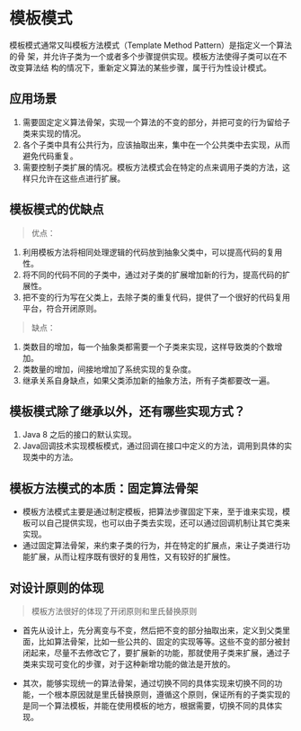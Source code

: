 
# 模板模式

模板模式通常又叫模板方法模式（Template Method Pattern）是指定义一个算法的骨
架，并允许子类为一个或者多个步骤提供实现。模板方法使得子类可以在不改变算法结
构的情况下，重新定义算法的某些步骤，属于行为性设计模式。

## 应用场景

1. 需要固定定义算法骨架，实现一个算法的不变的部分，并把可变的行为留给子类来实现的情况。
2. 各个子类中具有公共行为，应该抽取出来，集中在一个公共类中去实现，从而避免代码重复。
3. 需要控制子类扩展的情况。模板方法模式会在特定的点来调用子类的方法，这样只允许在这些点进行扩展。

## 模板模式的优缺点

> 优点：

1. 利用模板方法将相同处理逻辑的代码放到抽象父类中，可以提高代码的复用性。
2. 将不同的代码不同的子类中，通过对子类的扩展增加新的行为，提高代码的扩展性。
3. 把不变的行为写在父类上，去除子类的重复代码，提供了一个很好的代码复用平台，符合开闭原则。

> 缺点：

1. 类数目的增加，每一个抽象类都需要一个子类来实现，这样导致类的个数增加。
2. 类数量的增加，间接地增加了系统实现的复杂度。
3. 继承关系自身缺点，如果父类添加新的抽象方法，所有子类都要改一遍。

## 模板模式除了继承以外，还有哪些实现方式？

1. Java 8 之后的接口的默认实现。
2. Java回调技术实现模板模式，通过回调在接口中定义的方法，调用到具体的实现类中的方法。

## 模板方法模式的本质：固定算法骨架

* 模板方法模式主要是通过制定模板，把算法步骤固定下来，至于谁来实现，模板可以自己提供实现，也可以由子类去实现，还可以通过回调机制让其它类来实现。
* 通过固定算法骨架，来约束子类的行为，并在特定的扩展点，来让子类进行功能扩展，从而让程序既有很好的复用性，又有较好的扩展性。

## 对设计原则的体现

> 模板方法很好的体现了开闭原则和里氏替换原则

* 首先从设计上，先分离变与不变，然后把不变的部分抽取出来，定义到父类里面，比如算法骨架，比如一些公共的、固定的实现等等。这些不变的部分被封闭起来，尽量不去修改它了，要扩展新的功能，那就使用子类来扩展，通过子类来实现可变化的步骤，对于这种新增功能的做法是开放的。

* 其次，能够实现统一的算法骨架，通过切换不同的具体实现来切换不同的功能，一个根本原因就是里氏替换原则，遵循这个原则，保证所有的子类实现的是同一个算法模板，并能在使用模板的地方，根据需要，切换不同的具体实现。